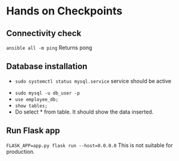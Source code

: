 # Hands on Checkpoints

## Connectivity check
`ansible all -m ping`
Returns pong

## Database installation
* `sudo systemctl status mysql.service`
   service should be active
- `sudo mysql -u db_user -p`
- `use employee_db;`
- `show tables;`
- Do select * from table. It should show the data inserted.

## Run Flask app 
`FLASK_APP=app.py flask run --host=0.0.0.0`
This is not suitable for production.
